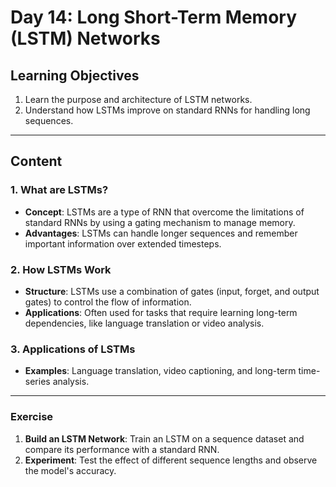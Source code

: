 
# Day 14: Long Short-Term Memory (LSTM) Networks

## Learning Objectives
1. Learn the purpose and architecture of LSTM networks.
2. Understand how LSTMs improve on standard RNNs for handling long sequences.

---

## Content

### 1. What are LSTMs?
- **Concept**: LSTMs are a type of RNN that overcome the limitations of standard RNNs by using a gating mechanism to manage memory.
- **Advantages**: LSTMs can handle longer sequences and remember important information over extended timesteps.

### 2. How LSTMs Work
- **Structure**: LSTMs use a combination of gates (input, forget, and output gates) to control the flow of information.
- **Applications**: Often used for tasks that require learning long-term dependencies, like language translation or video analysis.

### 3. Applications of LSTMs
- **Examples**: Language translation, video captioning, and long-term time-series analysis.

---

### Exercise
1. **Build an LSTM Network**: Train an LSTM on a sequence dataset and compare its performance with a standard RNN.
2. **Experiment**: Test the effect of different sequence lengths and observe the model's accuracy.

